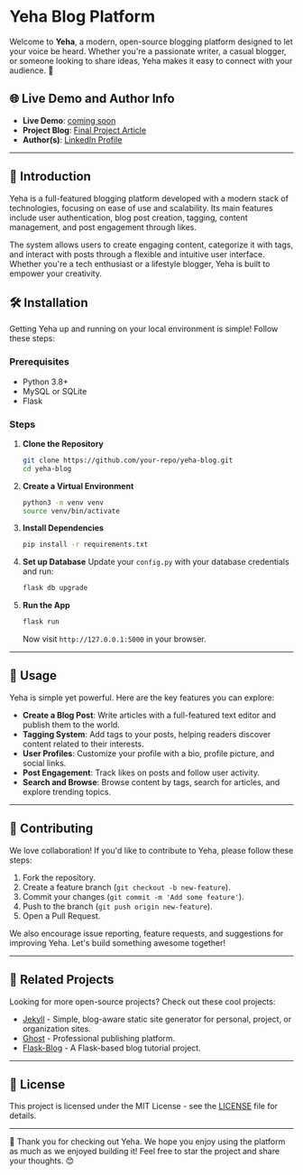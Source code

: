 
# Yeha Blog Platform

Welcome to **Yeha**, a modern, open-source blogging platform designed to let your voice be heard. Whether you're a passionate writer, a casual blogger, or someone looking to share ideas, Yeha makes it easy to connect with your audience. 🚀

## 🌐 Live Demo and Author Info
- **Live Demo**: [coming soon](https://github.com/bush-da/Yeha)
- **Project Blog**: [Final Project Article](https://your-blog-article.com)
- **Author(s)**: [LinkedIn Profile](https://www.linkedin.com/in/daniel-tujuma-702454271)

---

## 📖 Introduction

Yeha is a full-featured blogging platform developed with a modern stack of technologies, focusing on ease of use and scalability. Its main features include user authentication, blog post creation, tagging, content management, and post engagement through likes.

The system allows users to create engaging content, categorize it with tags, and interact with posts through a flexible and intuitive user interface. Whether you're a tech enthusiast or a lifestyle blogger, Yeha is built to empower your creativity.

## 🛠️ Installation

Getting Yeha up and running on your local environment is simple! Follow these steps:

### Prerequisites
- Python 3.8+
- MySQL or SQLite
- Flask

### Steps
1. **Clone the Repository**
   ```bash
   git clone https://github.com/your-repo/yeha-blog.git
   cd yeha-blog
   ```

2. **Create a Virtual Environment**
   ```bash
   python3 -m venv venv
   source venv/bin/activate
   ```

3. **Install Dependencies**
   ```bash
   pip install -r requirements.txt
   ```

4. **Set up Database**
   Update your `config.py` with your database credentials and run:
   ```bash
   flask db upgrade
   ```

5. **Run the App**
   ```bash
   flask run
   ```

   Now visit `http://127.0.0.1:5000` in your browser.

---

## 🚀 Usage

Yeha is simple yet powerful. Here are the key features you can explore:

- **Create a Blog Post**: Write articles with a full-featured text editor and publish them to the world.
- **Tagging System**: Add tags to your posts, helping readers discover content related to their interests.
- **User Profiles**: Customize your profile with a bio, profile picture, and social links.
- **Post Engagement**: Track likes on posts and follow user activity.
- **Search and Browse**: Browse content by tags, search for articles, and explore trending topics.

---

## 🤝 Contributing

We love collaboration! If you'd like to contribute to Yeha, please follow these steps:

1. Fork the repository.
2. Create a feature branch (`git checkout -b new-feature`).
3. Commit your changes (`git commit -m 'Add some feature'`).
4. Push to the branch (`git push origin new-feature`).
5. Open a Pull Request.

We also encourage issue reporting, feature requests, and suggestions for improving Yeha. Let's build something awesome together!

---

## 🌟 Related Projects

Looking for more open-source projects? Check out these cool projects:

- [Jekyll](https://github.com/jekyll/jekyll) - Simple, blog-aware static site generator for personal, project, or organization sites.
- [Ghost](https://github.com/TryGhost/Ghost) - Professional publishing platform.
- [Flask-Blog](https://github.com/miguelgrinberg/microblog) - A Flask-based blog tutorial project.

---

## 📝 License

This project is licensed under the MIT License - see the [LICENSE](LICENSE) file for details.

---

👋 Thank you for checking out Yeha. We hope you enjoy using the platform as much as we enjoyed building it! Feel free to star the project and share your thoughts. 😊

